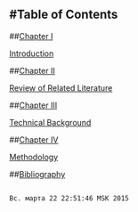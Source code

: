 #Table of Contents 
-----------------
##[Chapter I](#chapter1)

[Introduction](#introduction)
	
##[Chapter II](#chapterII)

[Review of Related Literature](#reviewofrelatedliterature)
	
##[Chapter III](#chapterIII)

[Technical Background](#technicalbackground)
	
##[Chapter IV](#chapterIV)

[Methodology](#methodology)
	
##[Bibliography](#bibliography)

                                                                                                                                             Вс. марта 22 22:51:46 MSK 2015



